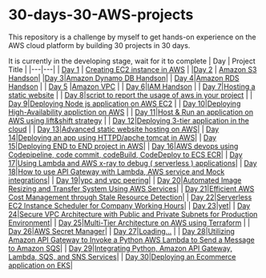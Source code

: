 # 30-days-30-AWS-projects
This repository is a challenge by myself to get hands-on experience on the AWS cloud platform by building 30 projects in 30 days.

It is currently in the developing stage, wait for it to complete
| Day | Project Title |
|---|---|
| [Day 1](https://github.com/Charan-happy/30-days-30-AWS-projects/blob/main/day1/project_overview.md) | [Creating EC2 instance in AWS](https://github.com/Charan-happy/30-days-30-AWS-projects/blob/main/day1/project_overview.md) |
|[Day 2](https://github.com/Charan-happy/30-days-30-AWS-projects/blob/main/Day%202/overview.md) | [Amazon S3 Handson](https://github.com/Charan-happy/30-days-30-AWS-projects/blob/main/Day%202/overview.md)|
|[Day 3](https://github.com/Charan-happy/30-days-30-AWS-projects/blob/main/day3/overview.md)|[Amazon Dynamo DB Handson](https://github.com/Charan-happy/30-days-30-AWS-projects/blob/main/day3/overview.md)|
| [Day 4](https://github.com/Charan-happy/30-days-30-AWS-projects/blob/main/day%204/overview.md)|[Amazon RDS Handson](https://github.com/Charan-happy/30-days-30-AWS-projects/blob/main/day%204/overview.md) |
| [Day 5](https://github.com/Charan-happy/30-days-30-AWS-projects/blob/main/day%205/overview.md) |[Amazon VPC](https://github.com/Charan-happy/30-days-30-AWS-projects/blob/main/day%205/overview.md) |
| [Day 6](https://github.com/Charan-happy/30-days-30-AWS-projects/blob/main/Day%206/overview.md)|[IAM Handson](https://github.com/Charan-happy/30-days-30-AWS-projects/blob/main/Day%206/overview.md) | 
| [Day 7](https://github.com/Charan-happy/30-days-30-AWS-projects/blob/main/Day%207/overview.md)|[Hosting a static website](https://github.com/Charan-happy/30-days-30-AWS-projects/blob/main/Day%207/overview.md) |
| [Day 8](https://github.com/Charan-happy/30-days-30-AWS-projects/blob/main/Day%208/overview.md)|[script to report the usage of aws in your project](https://github.com/Charan-happy/30-days-30-AWS-projects/blob/main/Day%208/overview.md) |
| [Day 9](https://github.com/Charan-happy/30-days-30-AWS-projects/blob/main/Day%209/overview.md)|[Deploying Node js application on AWS EC2](https://github.com/Charan-happy/30-days-30-AWS-projects/blob/main/Day%209/overview.md) |
| [Day 10](https://github.com/Charan-happy/30-days-30-AWS-projects/tree/main/Day%2010)|[Deploying High-Availability appliction on AWS](https://github.com/Charan-happy/30-days-30-AWS-projects/edit/main/Day%2010/overview.md) |
| [Day 11](https://github.com/Charan-happy/30-days-30-AWS-projects/blob/main/Day%2011/overview.md.txt)|[Host & Run an application on AWS using lift&shift strategy](https://github.com/Charan-happy/30-days-30-AWS-projects/blob/main/Day%2011/overview.md.txt) |
| [Day 12](https://github.com/Charan-happy/30-days-30-AWS-projects/blob/main/Day%2012/overview.md.txt)|[Deploying 3-tier application in the cloud](https://github.com/Charan-happy/30-days-30-AWS-projects/blob/main/Day%2012/overview.md.txt) |
| [Day 13](https://github.com/Charan-happy/30-days-30-AWS-projects/edit/main/Day%2013/overview.md.txt)|[Advanced static website hosting on AWS](https://github.com/Charan-happy/30-days-30-AWS-projects/edit/main/Day%2013/overview.md.txt)|
| [Day 14](https://github.com/Charan-happy/30-days-30-AWS-projects/edit/main/Day%2014/overview.md.txt)|[Deploying an app using HTTPD/apche tomcat in AWS](https://github.com/Charan-happy/30-days-30-AWS-projects/edit/main/Day%2014/overview.md.txt)|
| [Day 15](https://github.com/Charan-happy/30-days-30-AWS-projects/blob/main/Day%2015/overview.md)|[Deploying END to END project in AWS](https://github.com/Charan-happy/30-days-30-AWS-projects/blob/main/Day%2015/overview.md)|
| [Day 16](https://github.com/Charan-happy/30-days-30-AWS-projects/blob/main/Day%2016/overview.md)|[AWS devops using Codepipeline, code commit, codeBuild, CodeDeploy to ECS ECR](https://github.com/Charan-happy/30-days-30-AWS-projects/blob/main/Day%2016/overview.md)|
| [Day 17](https://github.com/Charan-happy/30-days-30-AWS-projects/blob/main/Day%2017/overview.md)|[Using Lambda and AWS x-ray to debug ( serverless ) applications](https://github.com/Charan-happy/30-days-30-AWS-projects/blob/main/Day%2017/overview.md)|
| [Day 18](https://github.com/Charan-happy/30-days-30-AWS-projects/blob/main/Day%2018/overview.md)|[How to use API Gateway with Lambda, AWS service and Mock integrations](https://github.com/Charan-happy/30-days-30-AWS-projects/blob/main/Day%2018/overview.md)|
| [Day 19](https://github.com/Charan-happy/30-days-30-AWS-projects/blob/main/Day%2019/overview.md.txt)|[ypc and vpc peering](https://github.com/charan-happy/30-days-30-AWS-projects/blob/main/Day%2019/VPC%20and%20VPC%20Peering%20Demo.md)|
| [Day 20](https://github.com/Charan-happy/30-days-30-AWS-projects/blob/main/Day%2020/overview.md)|[Automated Image Resizing and Transfer System Using AWS Services](https://github.com/Charan-happy/30-days-30-AWS-projects/blob/main/Day%2020/overview.md)|
| [Day 21](https://github.com/Charan-happy/30-days-30-AWS-projects/blob/main/Day%2021/overview.md)|[Efficient AWS Cost Management through Stale Resource Detection](https://github.com/Charan-happy/30-days-30-AWS-projects/blob/main/Day%2021/overview.md)|
| [Day 22](https://github.com/Charan-happy/30-days-30-AWS-projects/blob/main/Day%2022/overview.md)|[Serverless EC2 Instance Scheduler for Company Working Hours](https://github.com/Charan-happy/30-days-30-AWS-projects/blob/main/Day%2022/overview.md)|
| [Day 23]()|[yet](https://www.youtube.com/watch?v=bSRlkanY5P8)|
| [Day 24]()|[Secure VPC Architecture with Public and Private Subnets for Production Environment]()|
| [Day 25]()|[Multi-Tier Architecture on AWS using Terraform]() |
| [Day 26]()|[AWS Secret Manager](https://github.com/charan-happy/30-days-30-AWS-projects/blob/main/Day%2026/overview.md)|
| [Day 27]()|[Loading...]() |
| [Day 28]()|[Utilizing Amazon API Gateway to Invoke a Python AWS Lambda to Send a Message to Amazon SQS](https://github.com/charan-happy/30-days-30-AWS-projects/tree/main/Day%2028)|
| [Day 29]()|[Integrating Python, Amazon API Gateway, Lambda, SQS, and SNS Services](https://github.com/charan-happy/30-days-30-AWS-projects/tree/main/Day%2029)|
| [Day 30]()|[Deploying an Ecommerce application on EKS](https://github.com/charan-happy/30-days-30-AWS-projects/tree/main/Day%2030)|

